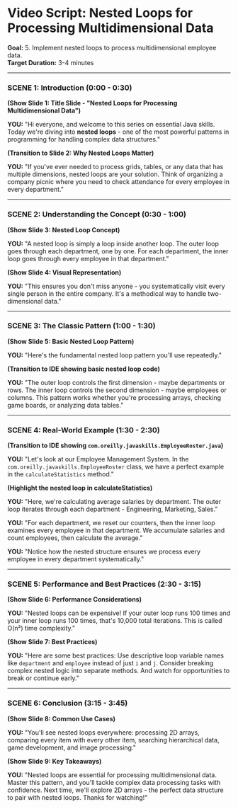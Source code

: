# Video Script: Nested Loops for Processing Multidimensional Data

**Goal:** 5. Implement nested loops to process multidimensional employee data.  
**Target Duration:** 3-4 minutes

---

### SCENE 1: Introduction (0:00 - 0:30)

**(Show Slide 1: Title Slide - "Nested Loops for Processing Multidimensional Data")**

**YOU:**
"Hi everyone, and welcome to this series on essential Java skills. Today we're diving into **nested loops** - one of the most powerful patterns in programming for handling complex data structures."

**(Transition to Slide 2: Why Nested Loops Matter)**

**YOU:**
"If you've ever needed to process grids, tables, or any data that has multiple dimensions, nested loops are your solution. Think of organizing a company picnic where you need to check attendance for every employee in every department."

---

### SCENE 2: Understanding the Concept (0:30 - 1:00)

**(Show Slide 3: Nested Loop Concept)**

**YOU:**
"A nested loop is simply a loop inside another loop. The outer loop goes through each department, one by one. For each department, the inner loop goes through every employee in that department."

**(Show Slide 4: Visual Representation)**

**YOU:**
"This ensures you don't miss anyone - you systematically visit every single person in the entire company. It's a methodical way to handle two-dimensional data."

---

### SCENE 3: The Classic Pattern (1:00 - 1:30)

**(Show Slide 5: Basic Nested Loop Pattern)**

**YOU:**
"Here's the fundamental nested loop pattern you'll use repeatedly."

**(Transition to IDE showing basic nested loop code)**

**YOU:**
"The outer loop controls the first dimension - maybe departments or rows. The inner loop controls the second dimension - maybe employees or columns. This pattern works whether you're processing arrays, checking game boards, or analyzing data tables."

---

### SCENE 4: Real-World Example (1:30 - 2:30)

**(Transition to IDE showing `com.oreilly.javaskills.EmployeeRoster.java`)**

**YOU:**
"Let's look at our Employee Management System. In the `com.oreilly.javaskills.EmployeeRoster` class, we have a perfect example in the `calculateStatistics` method."

**(Highlight the nested loop in calculateStatistics)**

**YOU:**
"Here, we're calculating average salaries by department. The outer loop iterates through each department - Engineering, Marketing, Sales."

**YOU:**
"For each department, we reset our counters, then the inner loop examines every employee in that department. We accumulate salaries and count employees, then calculate the average."

**YOU:**
"Notice how the nested structure ensures we process every employee in every department systematically."

---

### SCENE 5: Performance and Best Practices (2:30 - 3:15)

**(Show Slide 6: Performance Considerations)**

**YOU:**
"Nested loops can be expensive! If your outer loop runs 100 times and your inner loop runs 100 times, that's 10,000 total iterations. This is called O(n²) time complexity."

**(Show Slide 7: Best Practices)**

**YOU:**
"Here are some best practices: Use descriptive loop variable names like `department` and `employee` instead of just `i` and `j`. Consider breaking complex nested logic into separate methods. And watch for opportunities to break or continue early."

---

### SCENE 6: Conclusion (3:15 - 3:45)

**(Show Slide 8: Common Use Cases)**

**YOU:**
"You'll see nested loops everywhere: processing 2D arrays, comparing every item with every other item, searching hierarchical data, game development, and image processing."

**(Show Slide 9: Key Takeaways)**

**YOU:**
"Nested loops are essential for processing multidimensional data. Master this pattern, and you'll tackle complex data processing tasks with confidence. Next time, we'll explore 2D arrays - the perfect data structure to pair with nested loops. Thanks for watching!"